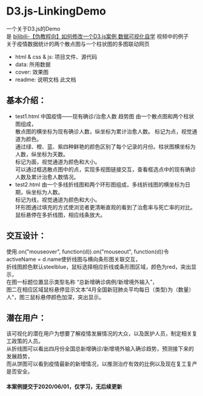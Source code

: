 # D3.js-LinkingDemo

一个关于D3.js的Demo  
是 [bilibili-【伪教程向】如何修改一个D3.js案例 数据可视化自学](https://www.bilibili.com/video/BV1Vv41167iX?spm_id_from=333.999.0.0) 视频中的例子  
关于疫情数据统计的两个散点图与一个柱状图的多图联动网页  

* html & css & js: 项目文件、源代码
* data: 所用数据
* cover: 效果图
* readme: 说明文档 此文档

基本介绍：
---
* test1.html 中国疫情——现有确诊/治愈人数 趋势图 由一个散点图和两个柱状图组成，  
散点图的横坐标为现有确诊人数，纵坐标为累计治愈人数。  标记为点，视觉通道为颜色。  
通过绿、橙、蓝、紫四种鲜艳的颜色区别了每个记录的月份。柱状图横坐标为人数，纵坐标为天数。  
标记为面，视觉通道为颜色和大小。    
可以通过框选散点图中的点，实现多视图链接交互，查看框选点中的现有确诊人数及累计治愈人数情况。  
* test2.html 由一个多线折线图和两个环形图组成，多线折线图的横坐标为日期，纵坐标为人数。  
标记为线，视觉通道为颜色和大小。  
环形图通过填充的方式使浏览者更清晰直观的看到了治愈率与死亡率的对比。鼠标悬停在多折线图，相应线条放大。  

交互设计：
---
使用.on("mouseover", function(d)).on("mouseout", function(d))令activeName = d.name使折线图与横向条形图关联交互，  
折线图颜色默认steelblue，鼠标选择相应折线或条形图区域，颜色为red，突出显示，  
在图一标题位置显示类型名称 “总新增确诊病例/新增境外输入”，  
图二在相应区域鼠标悬停显示文本“4月全国新冠肺炎平均每日（类型)为（数量）人“，图三鼠标悬停颜色加深，突出显示。  

潜在用户：
---
该可视化的潜在用户为想要了解疫情发展情况的大众，以及医护人员，制定相关复工政策的人员。  
从折线图可以看出四月份全国总新增确诊/新增境外输入确诊趋势，预测接下来的发展趋势，  
而从饼图可以看到疫情最新的新增情况，以推测治疗有效的比例以及现在复工复产是否安全。  

#### 本案例提交于2020/06/01，仅学习，无后续更新
